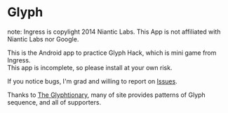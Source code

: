 Glyph
=====
note: Ingress is copylight 2014 Niantic Labs. This App is not affiliated with Niantic Labs nor Google.  
  
  
This is the Android app to practice Glyph Hack, which is mini game from Ingress.  
This app is incomplete, so please install at your own risk.  
  
If you notice bugs, I'm grad and willing to report on [Issues](https://github.com/geckour/Glyph/issues).  
  
Thanks to [The Glyphtionary](http://glyphtionary.com/), many of site provides patterns of Glyph sequence, and all of supporters.
